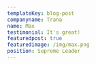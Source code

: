 ```yaml
---
templateKey: blog-post
companyname: Trana
name: Max
testimonial: It's great!
featuredpost: true
featuredimage: /img/max.png
position: Supreme Leader
---
```

